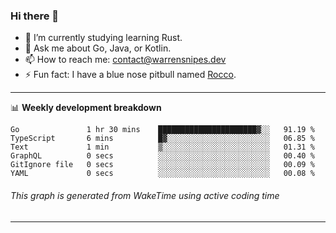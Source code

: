 ### Hi there 👋

- 🌱 I’m currently studying learning Rust.
- 💬 Ask me about Go, Java, or Kotlin.
- 📫 How to reach me: contact@warrensnipes.dev
- ⚡ Fun fact: I have a blue nose pitbull named [Rocco](https://i.imgur.com/iLsSCKu.jpg).

-------

📊 **Weekly development breakdown**
<!--START_SECTION:waka-->

```text
Go               1 hr 30 mins    ██████████████████████▓░░   91.19 %
TypeScript       6 mins          █▓░░░░░░░░░░░░░░░░░░░░░░░   06.85 %
Text             1 min           ▒░░░░░░░░░░░░░░░░░░░░░░░░   01.31 %
GraphQL          0 secs          ░░░░░░░░░░░░░░░░░░░░░░░░░   00.40 %
GitIgnore file   0 secs          ░░░░░░░░░░░░░░░░░░░░░░░░░   00.09 %
YAML             0 secs          ░░░░░░░░░░░░░░░░░░░░░░░░░   00.08 %
```

<!--END_SECTION:waka-->
###### *This graph is generated from WakeTime using active coding time*
-------
